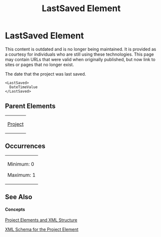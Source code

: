 ﻿---
title: LastSaved Element
TOCTitle: LastSaved Element
ms:assetid: f5cb631d-483c-453e-a1bb-c2c3e7af9593
ms:mtpsurl: https://msdn.microsoft.com/en-us/library/Bb968736(v=office.12)
ms:contentKeyID: 13188426
ms.date: 05/05/2014
mtps_version: v=office.12
f1_keywords:
- LastSaved element
---

# LastSaved Element

This content is outdated and is no longer being maintained. It is provided as a courtesy for individuals who are still using these technologies. This page may contain URLs that were valid when originally published, but now link to sites or pages that no longer exist.

The date that the project was last saved.

    <LastSaved>
      DateTimeValue
    </LastSaved>

## Parent Elements

<table>
<colgroup>
<col style="width: 100%" />
</colgroup>
<tbody>
<tr class="odd">
<td><p><a href="bb968701(v=office.12).md">Project</a></p></td>
</tr>
</tbody>
</table>

## Occurrences

<table>
<colgroup>
<col style="width: 100%" />
</colgroup>
<tbody>
<tr class="odd">
<td><p>Minimum: 0</p>
<p>Maximum: 1</p></td>
</tr>
</tbody>
</table>

## See Also

#### Concepts

[Project Elements and XML Structure](bb968439\(v=office.12\).md)

[XML Schema for the Project Element](bb968695\(v=office.12\).md)

